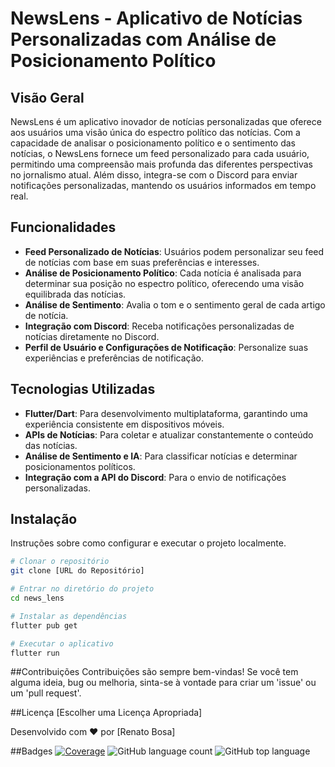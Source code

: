 # NewsLens - Aplicativo de Notícias Personalizadas com Análise de Posicionamento Político

## Visão Geral

NewsLens é um aplicativo inovador de notícias personalizadas que oferece aos usuários uma visão única do espectro político das notícias. Com a capacidade de analisar o posicionamento político e o sentimento das notícias, o NewsLens fornece um feed personalizado para cada usuário, permitindo uma compreensão mais profunda das diferentes perspectivas no jornalismo atual. Além disso, integra-se com o Discord para enviar notificações personalizadas, mantendo os usuários informados em tempo real.

## Funcionalidades

- **Feed Personalizado de Notícias**: Usuários podem personalizar seu feed de notícias com base em suas preferências e interesses.
- **Análise de Posicionamento Político**: Cada notícia é analisada para determinar sua posição no espectro político, oferecendo uma visão equilibrada das notícias.
- **Análise de Sentimento**: Avalia o tom e o sentimento geral de cada artigo de notícia.
- **Integração com Discord**: Receba notificações personalizadas de notícias diretamente no Discord.
- **Perfil de Usuário e Configurações de Notificação**: Personalize suas experiências e preferências de notificação.

## Tecnologias Utilizadas

- **Flutter/Dart**: Para desenvolvimento multiplataforma, garantindo uma experiência consistente em dispositivos móveis.
- **APIs de Notícias**: Para coletar e atualizar constantemente o conteúdo das notícias.
- **Análise de Sentimento e IA**: Para classificar notícias e determinar posicionamentos políticos.
- **Integração com a API do Discord**: Para o envio de notificações personalizadas.

## Instalação

Instruções sobre como configurar e executar o projeto localmente.

```bash
# Clonar o repositório
git clone [URL do Repositório]

# Entrar no diretório do projeto
cd news_lens

# Instalar as dependências
flutter pub get

# Executar o aplicativo
flutter run
```

##Contribuições
Contribuições são sempre bem-vindas! Se você tem alguma ideia, bug ou melhoria, sinta-se à vontade para criar um 'issue' ou um 'pull request'.

##Licença
[Escolher uma Licença Apropriada]

Desenvolvido com ❤️ por [Renato Bosa]


##Badges
[![Coverage](https://img.shields.io/badge/100-100?label=coverage&color=green)](https://github.com/Devs-Digits/news_app/tree/master/coverage/html)
![GitHub language count](https://img.shields.io/github/languages/count/Devs-Digits/news_app)
![GitHub top language](https://img.shields.io/github/languages/top/Devs-Digits/news_app)








